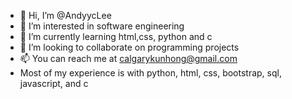 - 👋 Hi, I’m @AndyycLee
- 👀 I’m interested in software engineering
- 🌱 I’m currently learning html,css, python and c
- 💞️ I’m looking to collaborate on programming projects
- 📫 You can reach me at calgarykunhong@gmail.com
- Most of my experience is with python, html, css, bootstrap, sql, javascript, and c

<!---
AndyycLee/AndyycLee is a ✨ special ✨ repository because its `README.md` (this file) appears on your GitHub profile.
You can click the Preview link to take a look at your changes.
--->
